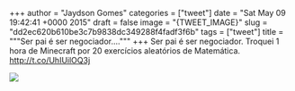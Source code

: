 
+++
author = "Jaydson Gomes"
categories = ["tweet"]
date = "Sat May 09 19:42:41 +0000 2015"
draft = false
image = "{TWEET_IMAGE}"
slug = "dd2ec620b610be3c7b9838dc349288f4fadf3f6b"
tags = ["tweet"]
title = """Ser pai é ser negociador...."""
+++
Ser pai é ser negociador. Troquei 1 hora de Minecraft por 20 exercícios aleatórios de Matemática. http://t.co/UhIUilOQ3j

![](/images/tweet-media/597124550472544256-CElpmnOWoAA8_zd.jpg)